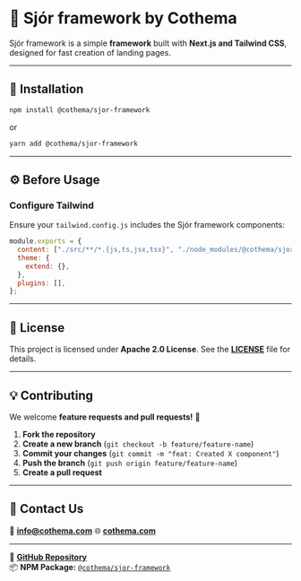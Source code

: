 # 🧩 Sjór framework by Cothema

Sjór framework is a simple **framework** built with **Next.js and Tailwind CSS**,
designed for fast creation of landing pages.

---

## 🚀 Installation

```sh
npm install @cothema/sjor-framework
```
or

```sh
yarn add @cothema/sjor-framework
```

---

## ⚙️ Before Usage

### **Configure Tailwind**
Ensure your `tailwind.config.js` includes the Sjór framework components:

```js
module.exports = {
  content: ["./src/**/*.{js,ts,jsx,tsx}", "./node_modules/@cothema/sjor-framework/**/*.{js,ts,jsx,tsx}"],
  theme: {
    extend: {},
  },
  plugins: [],
};
```

---

## 📜 License
This project is licensed under **Apache 2.0 License**.
See the **[LICENSE](./LICENSE)** file for details.

---

## 💡 Contributing
We welcome **feature requests and pull requests!** 🎉

1. **Fork the repository**
2. **Create a new branch** (`git checkout -b feature/feature-name`)
3. **Commit your changes** (`git commit -m "feat: Created X component"`)
4. **Push the branch** (`git push origin feature/feature-name`)
5. **Create a pull request**

---

## 💬 Contact Us
📧 **info@cothema.com**
🌐 **[cothema.com](https://cothema.com)**

---

🔗 **[GitHub Repository](https://github.com/cothema/sjor-framework)**  
📦 **NPM Package:** [`@cothema/sjor-framework`](https://www.npmjs.com/package/@cothema/sjor-framework)  
